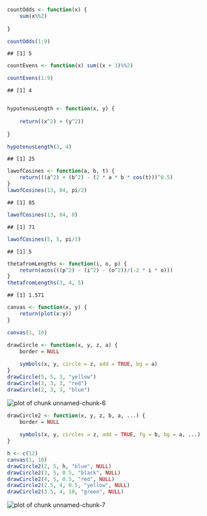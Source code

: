 
```r

countOdds <- function(x) {
    sum(x%%2)
    
}

countOdds(1:9)
```

```
## [1] 5
```



```r
countEvens <- function(x) sum((x + 1)%%2)

countEvens(1:9)
```

```
## [1] 4
```



```r

hypotenusLength <- function(x, y) {
    
    return((x^2) + (y^2))
    
}

hypotenusLength(3, 4)
```

```
## [1] 25
```



```r
lawofCosines <- function(a, b, t) {
    return(((a^2) + (b^2) - (2 * a * b * cos(t)))^0.5)
}
lawofCosines(13, 84, pi/2)
```

```
## [1] 85
```

```r
lawofCosines(13, 84, 0)
```

```
## [1] 71
```

```r
lawofCosines(5, 5, pi/3)
```

```
## [1] 5
```



```r
thetafromLengths <- function(i, o, p) {
    return(acos(((p^2) - (i^2) - (o^2))/(-2 * i * o)))
}
thetafromLengths(3, 4, 5)
```

```
## [1] 1.571
```



```r
canvas <- function(x, y) {
    return(plot(x:y))
}

canvas(1, 10)

drawCircle <- function(x, y, z, a) {
    border = NULL
    
    symbols(x, y, circle = z, add = TRUE, bg = a)
}
drawCircle(5, 5, 3, "yellow")
drawCircle(3, 3, 3, "red")
drawCircle(2, 3, 3, "blue")
```

![plot of chunk unnamed-chunk-6](figure/unnamed-chunk-6.png) 

```r
drawCircle2 <- function(x, y, z, b, a, ...) {
    border = NULL
    
    symbols(x, y, circles = z, add = TRUE, fg = b, bg = a, ...)
}

```



```r
h <- c(12)
canvas(1, 10)
drawCircle2(2, 5, h, "blue", NULL)
drawCircle2(3, 5, 0.5, "black", NULL)
drawCircle2(4, 5, 0.5, "red", NULL)
drawCircle2(2.5, 4, 0.5, "yellow", NULL)
drawCircle2(3.5, 4, 10, "green", NULL)
```

![plot of chunk unnamed-chunk-7](figure/unnamed-chunk-7.png) 

```r

```

